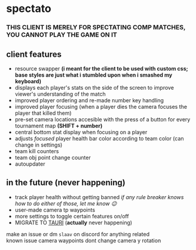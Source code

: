 # spectato

### **THIS CLIENT IS MERELY FOR SPECTATING COMP MATCHES, YOU CANNOT PLAY THE GAME ON IT**

## client features
 - resource swapper **(i meant for the client to be used with custom css; base styles are just what i stumbled upon when i smashed my keyboard)**
 - displays each player's stats on the side of the screen to improve viewer's understanding of the match
 - improved player ordering and re-made number key handling
 - improved player focusing (when a player dies the camera focuses the player that killed them)
 - pre-set camera locations accesible with the press of a button for every tournament map **(SHIFT + number)**
 - central bottom stat display when focusing on a player
 - adjusts *focused* player health bar color according to team color (can change in settings)
 - team kill counters
 - team obj point change counter
 - autoupdater
 
## in the future (never happening)
 - track player health without getting banned
*if any rule breaker knows how to do either of those, let me know 😉*
 - user-made camera tp waypoints
 - more settings to toggle certain features on/off
 - MIGRATE TO [TAURI](https://tauri.app/) (**actually** never happening)

make an issue or dm `slaav` on discord for anything related  
known issue camera waypoints dont change camera y rotation
